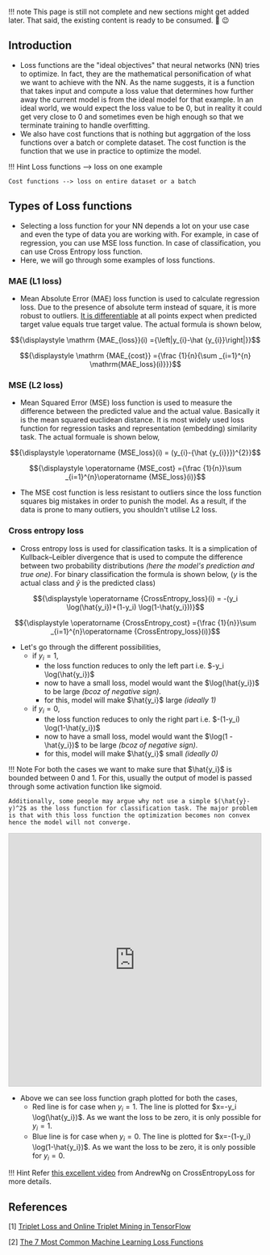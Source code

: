 !!! note
    This page is still not complete and new sections might get added later. That said, the existing content is ready to be consumed. 🍔 :wink:

## Introduction

- Loss functions are the "ideal objectives" that neural networks (NN) tries to optimize. In fact, they are the mathematical personification of what we want to achieve with the NN. As the name suggests, it is a function that takes input and compute a loss value that determines how further away the current model is from the ideal model for that example. In an ideal world, we would expect the loss value to be 0, but in reality it could get very close to 0 and sometimes even be high enough so that we terminate training to handle overfitting.
- We also have cost functions that is nothing but aggrgation of the loss functions over a batch or complete dataset. The cost function is the function that we use in practice to optimize the model.

!!! Hint
    Loss functions --> loss on one example

    Cost functions --> loss on entire dataset or a batch

## Types of Loss functions

- Selecting a loss function for your NN depends a lot on your use case and even the type of data you are working with. For example, in case of regression, you can use MSE loss function. In case of classification, you can use Cross Entropy loss function. 
- Here, we will go through some examples of loss functions.

### MAE (L1 loss)

- Mean Absolute Error (MAE) loss function is used to calculate regression loss. Due to the presence of absolute term instead of square, it is more robust to outliers. [It is differentiable](https://stats.stackexchange.com/questions/312737/mean-absolute-error-mae-derivative) at all points expect when predicted target value equals true target value. The actual formula is shown below,

$${\displaystyle \mathrm {MAE_{loss}}(i) ={\left|y_{i}-\hat {y_{i}}\right|}}$$

$${\displaystyle \mathrm {MAE_{cost}} ={\frac {1}{n}{\sum _{i=1}^{n} \mathrm{MAE_loss}(i)}}}$$

### MSE (L2 loss)

- Mean Squared Error (MSE) loss function is used to measure the difference between the predicted value and the actual value. Basically it is the mean squared euclidean distance. It is most widely used loss function for regression tasks and representation (embedding) similarity task. The actual formuale is shown below, 

$${\displaystyle \operatorname {MSE_loss}(i) = (y_{i}-{\hat {y_{i}}})^{2}}$$

$${\displaystyle \operatorname {MSE_cost} ={\frac {1}{n}}\sum _{i=1}^{n}\operatorname {MSE_loss}(i)}$$

- The MSE cost function is less resistant to outliers since the loss function squares big mistakes in order to punish the model. As a result, if the data is prone to many outliers, you shouldn't utilise L2 loss.

### Cross entropy loss

- Cross entropy loss is used for classification tasks. It is a simplication of Kullback–Leibler divergence that is used to compute the difference between two probability distributions *(here the model's prediction and true one)*. For binary classification the formula is shown below, ($y$ is the actual class and $\hat{y}$ is the predicted class)

$${\displaystyle \operatorname {CrossEntropy_loss}(i) = -(y_i \log(\hat{y_i})+(1-y_i) \log(1-\hat{y_i}))}$$

$${\displaystyle \operatorname {CrossEntropy_cost} ={\frac {1}{n}}\sum _{i=1}^{n}\operatorname {CrossEntropy_loss}(i)}$$

- Let's go through the different possibilities, 
  - if $y_i=1$, 
    - the loss function reduces to only the left part i.e. $-y_i \log(\hat{y_i})$
    - now to have a small loss, model would want the $\log(\hat{y_i})$ to be large *(bcoz of negative sign)*. 
    - for this, model will make $\hat{y_i}$ large *(ideally 1)*
  - if $y_i=0$, 
    - the loss function reduces to only the right part i.e. $-(1-y_i) \log(1-\hat{y_i})$
    - now to have a small loss, model would want the $\log(1 - \hat{y_i})$ to be large *(bcoz of negative sign)*. 
    - for this, model will make $\hat{y_i}$ small *(ideally 0)*

!!! Note
    For both the cases we want to make sure that $\hat{y_i}$ is bounded between 0 and 1. For this, usually the output of model is passed through some activation function like sigmoid.

    Additionally, some people may argue why not use a simple $(\hat{y}-y)^2$ as the loss function for classification task. The major problem is that with this loss function the optimization becomes non convex hence the model will not converge.

<iframe src="https://www.desmos.com/calculator/lfquh1ib5d?embed" width="500" height="500" style="border: 1px solid #ccc" frameborder=0></iframe>

- Above we can see loss function graph plotted for both the cases,
  - Red line is for case when $y_i=1$. The line is plotted for $x=-y_i \log(\hat{y_i})$. As we want the loss to be zero, it is only possible for $y_i=1$.
  - Blue line is for case when $y_i=0$. The line is plotted for $x=-(1-y_i) \log(1-\hat{y_i})$. As we want the loss to be zero, it is only possible for $y_i=0$.

!!! Hint
    Refer [this excellent video](https://www.coursera.org/lecture/neural-networks-deep-learning/logistic-regression-cost-function-yWaRd) from AndrewNg on CrossEntropyLoss for more details.

<!-- ### Triplet loss -->


## References

[1] [Triplet Loss and Online Triplet Mining in TensorFlow](https://omoindrot.github.io/triplet-loss)

[2] [The 7 Most Common Machine Learning Loss Functions](https://builtin.com/machine-learning/common-loss-functions)